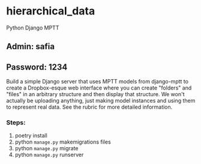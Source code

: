 # hierarchical_data
Python Django MPTT

## Admin: safia
## Password: 1234

Build a simple Django server that uses MPTT models from django-mptt to create a Dropbox-esque web interface where you can create "folders" and "files" in an arbitrary structure and then display that structure. We won't actually be uploading anything, just making model instances and using them to represent real data. See the rubric for more detailed information.

### Steps:
1. poetry install
2. python `manage.py` makemigrations files
3. python `manage.py` migrate
4. python `manage.py` runserver
